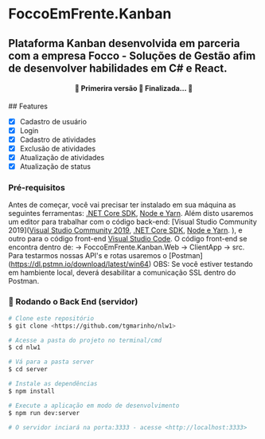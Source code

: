 # FoccoEmFrente.Kanban

## Plataforma Kanban desenvolvida em parceria com a empresa Focco - Soluções de Gestão afim de desenvolver habilidades em C# e React.
<h4 align="center"> 
	🚧  Primerira versão 🚀 Finalizada...  🚧
</h4>
## Features

- [x] Cadastro de usuário
- [x] Login
- [x] Cadastro de atividades
- [x] Exclusão de atividades
- [x] Atualização de atividades
- [x] Atualização de status

### Pré-requisitos

Antes de começar, você vai precisar ter instalado em sua máquina as seguintes ferramentas:
[.NET Core SDK]( https://download.visualstudio.microsoft.com/download/pr/56131147-65ea-47d6-a945-b0296c86e510/44b43b7cb27d55081e650b9a4188a419/dotnet-sdk-3.1.201-win-x64.exe), [ Node e Yarn](https://nodejs.org/download/release/v12.8.1/node-v12.8.1-x64.msi). 
Além disto usaremos um editor para trabalhar com o código back-end: [Visual Studio Community 2019]([Visual Studio Community 2019](), [.NET Core SDK]( https://download.visualstudio.microsoft.com/download/pr/56131147-65ea-47d6-a945-b0296c86e510/44b43b7cb27d55081e650b9a4188a419/dotnet-sdk-3.1.201-win-x64.exe), [ Node e Yarn](https://nodejs.org/download/release/v12.8.1/node-v12.8.1-x64.msi). 
), e outro para o código front-end [Visual Studio Code](https://code.visualstudio.com/).
O código front-end se encontra dentro de: -> FoccoEmFrente.Kanban.Web -> ClientApp -> src.
Para testarmos nossas API's e rotas usaremos o [Postman] (https://dl.pstmn.io/download/latest/win64) OBS: Se você estiver testando em hambiente local, deverá desabilitar a comunicação SSL dentro do Postman.

### 🎲 Rodando o Back End (servidor)

```bash
# Clone este repositório
$ git clone <https://github.com/tgmarinho/nlw1>

# Acesse a pasta do projeto no terminal/cmd
$ cd nlw1

# Vá para a pasta server
$ cd server

# Instale as dependências
$ npm install

# Execute a aplicação em modo de desenvolvimento
$ npm run dev:server

# O servidor inciará na porta:3333 - acesse <http://localhost:3333>
```
